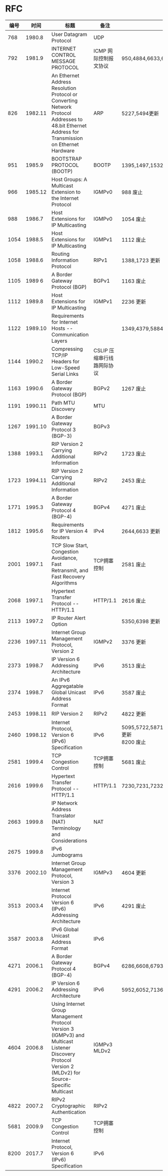 # RFC

| 编号 | 时间 | 标题 | 备注 | 修订 |
|---|---|---|---|---|
| 768 | 1980.8 | User Datagram Protocol | UDP | |
| 792 | 1981.9 | INTERNET CONTROL MESSAGE PROTOCOL | ICMP 网际控制报文协议 | 950,4884,6633,6918 更新|
| 826 | 1982.11 | An Ethernet Address Resolution Protocol or Converting Network Protocol Addresses to 48.bit Ethernet Address for Transmission on Ethernet Hardware | ARP | 5227,5494更新 | 
| 951 | 1985.9 | BOOTSTRAP PROTOCOL (BOOTP) | BOOTP | 1395,1497,1532,1542,5494 更新 |
| 966 | 1985.12 | Host Groups: A Multicast Extension to the Internet Protocol | IGMPv0 | 988 废止 |
| 988 | 1986.7 | Host Extensions for IP Multicasting | IGMPv0 | 1054 废止 |
| 1054 | 1988.5 | Host Extensions for IP Multicasting | IGMPv1 | 1112 废止 |
| 1058 | 1988.6 | Routing Information Protocol | RIPv1 | 1388,1723 更新 |
| 1105 | 1989 6 | A Border Gateway Protocol (BGP) | BGPv1 | 1163 废止 |
| 1112 | 1989.8 | Host Extensions for IP Multicasting | IGMPv1 | 2236 更新 |
| 1122 | 1989.10 | Requirements for Internet Hosts -- Communication Layers |  |  1349,4379,5884,6093,6298,6633,6864,8029 更新 |
| 1144 | 1990.2 | Compressing TCP/IP Headers for Low-Speed Serial Links | CSLIP 压缩串行线路网际协议 | | 
| 1163 | 1990.6 | A Border Gateway Protocol (BGP) | BGPv2 | 1267 废止 |
| 1191 | 1990.11 | Path MTU Discovery | MTU | |
| 1267 | 1991.10 | A Border Gateway Protocol 3 (BGP-3) | BGPv3 | |
| 1388 | 1993.1 | RIP Version 2 Carrying Additional Information | RIPv2 | 1723 废止 |
| 1723 | 1994.11 | RIP Version 2 Carrying Additional Information | RIPv2 | 2453 废止 |
| 1771 | 1995.3 | A Border Gateway Protocol 4 (BGP-4) | BGPv4 | 4271 废止 |
| 1812 | 1995.6 | Requirements for IP Version 4 Routers | IPv4 | 2644,6633 更新 |
| 2001 | 1997.1 | TCP Slow Start, Congestion Avoidance, Fast Retransmit, and Fast Recovery Algorithms | TCP拥塞控制 | 2581 废止 |
| 2068 | 1997.1 | Hypertext Transfer Protocol -- HTTP/1.1 | HTTP/1.1 | 2616 废止 |
| 2113 | 1997.2 | IP Router Alert Option | | 5350,6398 更新 |
| 2236 | 1997.11 | Internet Group Management Protocol, Version 2 | IGMPv2 | 3376 更新 |
| 2373 | 1998.7 | IP Version 6 Addressing Architecture | IPv6 | 3513 废止 |
| 2374 | 1998.7 | An IPv6 Aggregatable Global Unicast Address Format | IPv6 | 3587 废止 |
| 2453 | 1998.11 | RIP Version 2 | RIPv2 | 4822 更新 |
| 2460 | 1998.12 | Internet Protocol, Version 6 (IPv6) Specification | IPv6 | 5095,5722,5871,6437,6564,6935,6946,7045,7112 更新<br/>8200 废止 |
| 2581 | 1999.4 | TCP Congestion Control | TCP拥塞控制 | 5681 废止 |
| 2616 | 1999.6 | Hypertext Transfer Protocol -- HTTP/1.1 | HTTP/1.1 | 7230,7231,7232,7233,7234,7235 废止 |
| 2663 | 1999.8 | IP Network Address Translator (NAT) Terminology and Considerations | NAT | |
| 2675 | 1999.8 | IPv6 Jumbograms | | |
| 3376 | 2002.10 | Internet Group Management Protocol, Version 3 | IGMPv3 | 4604 更新 |
| 3513 | 2003.4 | Internet Protocol Version 6 (IPv6) Addressing Architecture | IPv6 | 4291 废止 |
| 3587 | 2003.8 | IPv6 Global Unicast Address Format | IPv6 | |
| 4271 | 2006.1 | A Border Gateway Protocol 4 (BGP-4) | BGPv4 | 6286,6608,6793,7606,7607,7705,8212,8654 更新 |
| 4291 | 2006.2 | IP Version 6 Addressing Architecture | IPv6 | 5952,6052,7136,7346,7371,8064 更新 |
| 4604 | 2006.8 | Using Internet Group Management Protocol Version 3 (IGMPv3) and Multicast Listener Discovery Protocol Version 2 (MLDv2) for Source-Specific Multicast | IGMPv3 MLDv2 | |
| 4822 | 2007.2 | RIPv2 Cryptographic Authentication | RIPv2 | |
| 5681 | 2009.9 | TCP Congestion Control | TCP拥塞控制 | |
| 8200 | 2017.7 | Internet Protocol, Version 6 (IPv6) Specification | IPv6 | |
